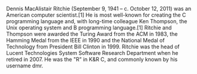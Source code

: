 Dennis MacAlistair Ritchie (September 9, 1941 – c. October 12, 2011) was an American computer scientist.[1] He is most well-known for creating the C programming language and, with long-time colleague Ken Thompson, the Unix operating system and B programming language.[1] Ritchie and Thompson were awarded the Turing Award from the ACM in 1983, the Hamming Medal from the IEEE in 1990 and the National Medal of Technology from President Bill Clinton in 1999. Ritchie was the head of Lucent Technologies System Software Research Department when he retired in 2007. He was the "R" in K&R C, and commonly known by his username dmr.
